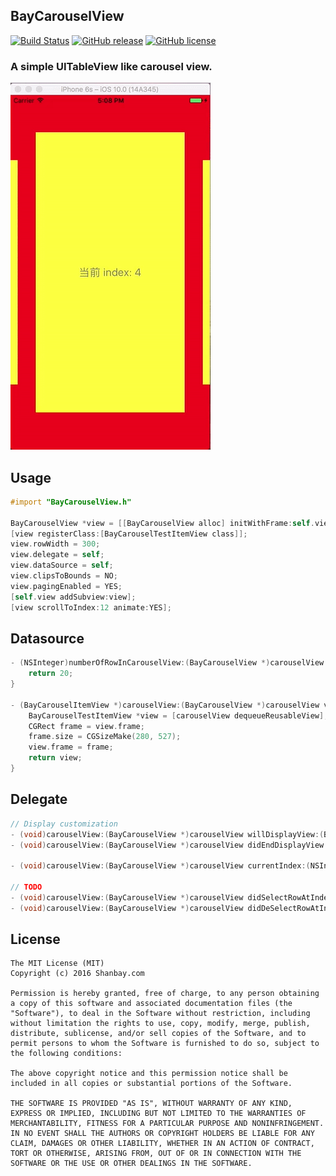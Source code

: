 ## BayCarouselView

[![Build Status](https://travis-ci.org/shanbay/BayCarouselView.svg?branch=master)](https://travis-ci.org/shanbay/BayCarouselView) [![GitHub release](https://img.shields.io/github/release/shanbay/BayCarouselView.svg)](https://github.com/shanbay/BayCarouselView/releases) [![GitHub license](https://img.shields.io/badge/license-MIT-blue.svg)](LICENSE)

### A simple UITableView like carousel view.

![](image01.gif)

## Usage

```objective-c
#import "BayCarouselView.h"

BayCarouselView *view = [[BayCarouselView alloc] initWithFrame:self.view.frame];
[view registerClass:[BayCarouselTestItemView class]];
view.rowWidth = 300;
view.delegate = self;
view.dataSource = self;
view.clipsToBounds = NO;
view.pagingEnabled = YES;
[self.view addSubview:view];
[view scrollToIndex:12 animate:YES];
```

## Datasource

```objective-c
- (NSInteger)numberOfRowInCarouselView:(BayCarouselView *)carouselView {
    return 20;
}

- (BayCarouselItemView *)carouselView:(BayCarouselView *)carouselView viewForRowAtIndex:(NSInteger)index {
    BayCarouselTestItemView *view = [carouselView dequeueReusableView];
    CGRect frame = view.frame;
    frame.size = CGSizeMake(280, 527);
    view.frame = frame;
    return view;
}
```

## Delegate

```objective-c
// Display customization
- (void)carouselView:(BayCarouselView *)carouselView willDisplayView:(BayCarouselItemView *)view forRowAtIndex:(NSInteger)index;
- (void)carouselView:(BayCarouselView *)carouselView didEndDisplayView:(BayCarouselItemView *)view forRowAtIndex:(NSInteger)index;

- (void)carouselView:(BayCarouselView *)carouselView currentIndex:(NSInteger)index;

// TODO
- (void)carouselView:(BayCarouselView *)carouselView didSelectRowAtIndex:(NSInteger)index;
- (void)carouselView:(BayCarouselView *)carouselView didDeSelectRowAtIndex:(NSInteger)index;
```

## License

```
The MIT License (MIT)
Copyright (c) 2016 Shanbay.com

Permission is hereby granted, free of charge, to any person obtaining a copy of this software and associated documentation files (the "Software"), to deal in the Software without restriction, including without limitation the rights to use, copy, modify, merge, publish, distribute, sublicense, and/or sell copies of the Software, and to permit persons to whom the Software is furnished to do so, subject to the following conditions:

The above copyright notice and this permission notice shall be included in all copies or substantial portions of the Software.

THE SOFTWARE IS PROVIDED "AS IS", WITHOUT WARRANTY OF ANY KIND, EXPRESS OR IMPLIED, INCLUDING BUT NOT LIMITED TO THE WARRANTIES OF MERCHANTABILITY, FITNESS FOR A PARTICULAR PURPOSE AND NONINFRINGEMENT. IN NO EVENT SHALL THE AUTHORS OR COPYRIGHT HOLDERS BE LIABLE FOR ANY CLAIM, DAMAGES OR OTHER LIABILITY, WHETHER IN AN ACTION OF CONTRACT, TORT OR OTHERWISE, ARISING FROM, OUT OF OR IN CONNECTION WITH THE SOFTWARE OR THE USE OR OTHER DEALINGS IN THE SOFTWARE.
```

